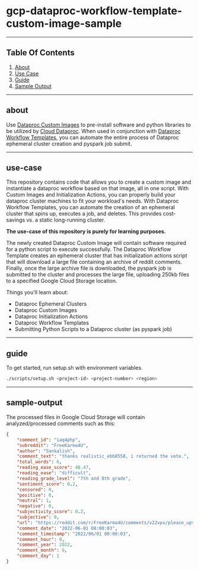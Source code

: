 # gcp-dataproc-workflow-template-custom-image-sample

----

## Table Of Contents

1. [About](#about)
2. [Use Case](#use-case)
3. [Guide](#guide)
4. [Sample Output](#sample-output)


----

## about

Use [Dataproc Custom Images]() to pre-install software and python libraries to be utilized by [Cloud Dataproc](). When used in conjunction with [Dataproc Workflow Templates](), you can automate the entire process of Dataproc ephemeral cluster creation and pyspark job submit.

----

## use-case

This repository contains code that allows you to create a custom image and instantiate a dataproc workflow based on that image, all in one script.  With Custom Images and Initialization Actions, you can properly build your dataproc cluster machines to fit your workload's needs. With Dataproc Workflow Templates, you can automate the creation of an ephemeral cluster that spins up, executes a job, and deletes.  This provides cost-savings vs. a static long-running cluster. 

 **The use-case of this repository is purely for learning purposes.** 

The newly created Dataproc Custom Image will contain software required for a python script to execute successfully. The Dataproc Workflow Template creates an ephemeral cluster that has initialization actions script that will download a large file containing an archive of reddit comments. Finally, once the large archive file is downloaded, the pyspark job is submitted to the cluster and processes the large file, uploading 250kb files to a specified Google Cloud Storage location.

Things you'll learn about:

- Dataproc Ephemeral Clusters
- Dataproc Custom Images
- Dataproc Initialization Actions
- Dataproc Workflow Templates
- Submitting Python Scripts to a Dataproc cluster (as pyspark job)

----

## guide


To get started, run setup.sh with environment variables.

```bash
./scripts/setup.sh <project-id> <project-number> <region>
```


----

## sample-output

The processed files in Google Cloud Storage will contain analyzed/processed comments such as this:

```json
{
    "comment_id": "iaq4php", 
    "subreddit": "FreeKarma4U", 
    "author": "Sankalish", 
    "comment_text": "thanks realistic_ebb8558, i returned the vote.", 
    "total_words": 6, 
    "reading_ease_score": 48.47, 
    "reading_ease": "difficult", 
    "reading_grade_level": "7th and 8th grade", 
    "sentiment_score": 0.2, 
    "censored": 0, 
    "positive": 0, 
    "neutral": 1, 
    "negative": 0, 
    "subjectivity_score": 0.2, 
    "subjective": 0, 
    "url": "https://reddit.com/r/FreeKarma4U/comments/v22vpv/please_upvote_my_comment_below/iaq4php/", 
    "comment_date": "2022-06-01 00:00:03",
    "comment_timestamp": "2022/06/01 00:00:03", 
    "comment_hour": 0, 
    "comment_year": 2022, 
    "comment_month": 6, 
    "comment_day": 1
}
```